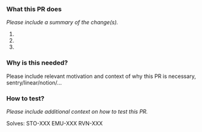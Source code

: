 ### What this PR does

 _Please include a summary of the change(s)._

 1.
 2.
 3.

### Why is this needed?

Please include relevant motivation and context of why this PR is necessary, sentry/linear/notion/...

### How to test?

_Please include additional context on how to test this PR._

Solves:
STO-XXX
EMU-XXX
RVN-XXX
